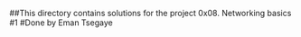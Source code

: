 ##This directory contains solutions for the project 0x08. Networking basics #1
#Done by Eman Tsegaye
